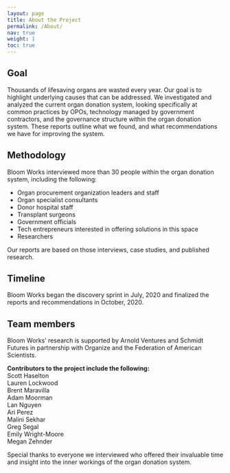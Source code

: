 ```yaml
---
layout: page
title: About the Project
permalink: /About/
nav: true
weight: 1
toc: true
---
```


## Goal

Thousands of lifesaving organs are wasted every year. Our goal is to highlight underlying causes that can be addressed. We investigated and analyzed the current organ donation system, looking specifically at common practices by OPOs, technology managed by government contractors, and the governance structure within the organ donation system. These reports outline what we found, and what recommendations we have for improving the system. 


## Methodology 

Bloom Works interviewed more than 30 people within the organ donation system, including the following: 


*   Organ procurement organization leaders and staff
*   Organ specialist consultants
*   Donor hospital staff
*   Transplant surgeons
*   Government officials
*   Tech entrepreneurs interested in offering solutions in this space
*   Researchers 

Our reports are based on those interviews, case studies, and published research. 


##  Timeline

Bloom Works began the discovery sprint in July, 2020 and finalized the reports and recommendations in October, 2020. 


## Team members 

Bloom Works’ research is supported by Arnold Ventures and Schmidt Futures in partnership with Organize and the Federation of American Scientists.

**Contributors to the project include the following:**    
Scott Haselton   
Lauren Lockwood   
Brent Maravilla   
Adam Moorman  
Lan Nguyen  
Ari Perez  
Malini Sekhar  
Greg Segal   
Emily Wright-Moore  
Megan Zehnder  

Special thanks to everyone we interviewed who offered their invaluable time and insight into the inner workings of the organ donation system. 
